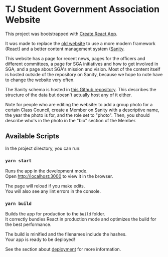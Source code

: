 # TJ Student Government Association Website

This project was bootstrapped with [Create React App](https://github.com/facebook/create-react-app).

It was made to replace the [old website](https://github.com/tjsga/website-2018) to use a more modern framework (React) and a better content management system ([Sanity](https://www.sanity.io/).

This website has a page for recent news, pages for the officers and different committees, a page for SGA initiatives and how to get involved in SGA, and a page about SGA's mission and vision. Most of the content itself is hosted outside of the repository on Sanity, because we hope to note have to change the website very often.

The Sanity schema is hosted in [this Github repository](https://github.com/tjsga/website-sanity). This describes the structure of the data but doesn't actually host any of it either.

Note for people who are editing the website: to add a group photo for a certain Class Council, create a Member on Sanity with a descriptive name, the year the photo is for, and the role set to "photo". Then, you should describe who's in the photo in the "bio" section of the Member.

## Available Scripts

In the project directory, you can run:

### `yarn start`

Runs the app in the development mode.\
Open [http://localhost:3000](http://localhost:3000) to view it in the browser.

The page will reload if you make edits.\
You will also see any lint errors in the console.

### `yarn build`

Builds the app for production to the `build` folder.\
It correctly bundles React in production mode and optimizes the build for the best performance.

The build is minified and the filenames include the hashes.\
Your app is ready to be deployed!

See the section about [deployment](https://facebook.github.io/create-react-app/docs/deployment) for more information.
